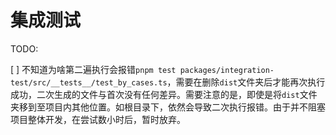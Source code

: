 # 集成测试

TODO:

[ ] 不知道为啥第二遍执行会报错`pnpm test packages/integration-test/src/__tests__/test_by_cases.ts`，需要在删除`dist`文件夹后才能再次执行成功，二次生成的文件与首次没有任何差异。需要注意的是，即使是将`dist`文件夹移到至项目内其他位置。如根目录下，依然会导致二次执行报错。由于并不阻塞项目整体开发，在尝试数小时后，暂时放弃。
